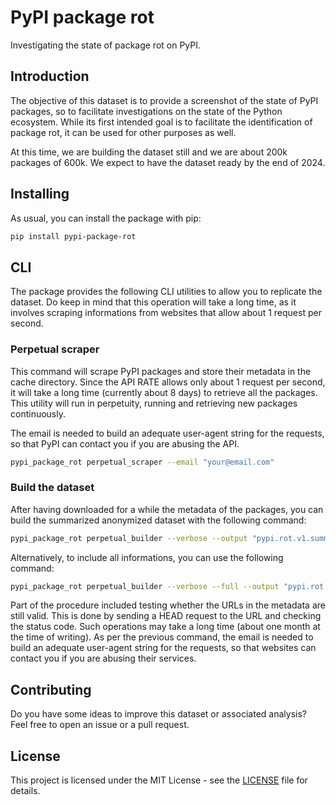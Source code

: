 # PyPI package rot

Investigating the state of package rot on PyPI.

## Introduction

The objective of this dataset is to provide a screenshot of the state of PyPI packages, so to facilitate investigations on the state of the Python ecosystem. While its first intended goal is to facilitate the identification of package rot, it can be used for other purposes as well.

At this time, we are building the dataset still and we are about 200k packages of 600k. We expect to have the dataset ready by the end of 2024.

## Installing

As usual, you can install the package with pip:

```bash
pip install pypi-package-rot
```

## CLI

The package provides the following CLI utilities to allow you to replicate the dataset. Do keep in mind that this operation will take a long time, as it involves scraping informations from websites that allow about 1 request per second.

### Perpetual scraper

This command will scrape PyPI packages and store their metadata in the cache directory. Since the API RATE allows only about 1 request per second, it will take a long time (currently about 8 days) to retrieve all the packages. This utility will run in perpetuity, running and retrieving new packages continuously.

The email is needed to build an adequate user-agent string for the requests, so that PyPI can contact you if you are abusing the API.

```bash
pypi_package_rot perpetual_scraper --email "your@email.com"
```

### Build the dataset

After having downloaded for a while the metadata of the packages, you can build the summarized anonymized dataset with the following command:

```bash
pypi_package_rot perpetual_builder --verbose --output "pypi.rot.v1.summarized.csv"  --email "your@email.com"
```

Alternatively, to include all informations, you can use the following command:

```bash
pypi_package_rot perpetual_builder --verbose --full --output "pypi.rot.v1.full.json"  --email "your@email.com"
```

Part of the procedure included testing whether the URLs in the metadata are still valid. This is done by sending a HEAD request to the URL and checking the status code. Such operations may take a long time (about one month at the time of writing). As per the previous command, the email is needed to build an adequate user-agent string for the requests, so that websites can contact you if you are abusing their services.

## Contributing

Do you have some ideas to improve this dataset or associated analysis? Feel free to open an issue or a pull request.

## License

This project is licensed under the MIT License - see the [LICENSE](LICENSE) file for details.
